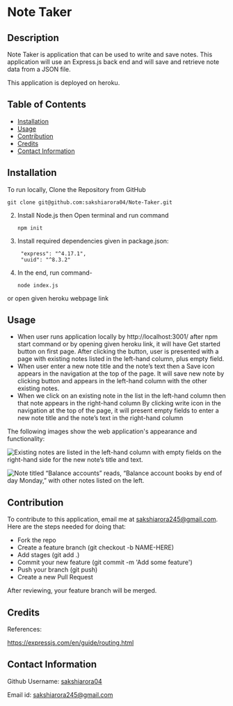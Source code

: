 # Note Taker

## Description

 Note Taker is application that can be used to write and save notes. This application will use an Express.js back end and will save and retrieve note data from a JSON file.

This application is deployed on heroku. 

## Table of Contents

- [Installation](#installation)
- [Usage](#usage)
- [Contribution](#contribution)
- [Credits](#credits)
- [Contact Information](#contact-information) 

## Installation

To run locally, Clone the Repository from GitHub
   ```
   git clone git@github.com:sakshiarora04/Note-Taker.git
   ```
2. Install Node.js then Open terminal and run command
   ```
   npm init
   ```
3. Install required dependencies given in package.json:

   ```
    "express": "^4.17.1",
    "uuid": "^8.3.2"

   ```

4. In the end, run command-
   ```
   node index.js

   ```

or open given heroku webpage link

## Usage

* When user runs application locally by http://localhost:3001/ after npm start command or by opening given heroku link, it will have Get started button on first page. After clicking the button, user is presented with a page with existing notes listed in the left-hand column, plus empty field.
* When user enter a new note title and the note’s text then a Save icon appears in the navigation at the top of the page. It will save  new note by clicking button and appears in the left-hand column with the other existing notes.
* When we click on an existing note in the list in the left-hand column then that note appears in the right-hand column
By clicking write icon in the navigation at the top of the page, it will present empty fields to enter a new note title and the note’s text in the right-hand column


The following images show the web application's appearance and functionality:

![Existing notes are listed in the left-hand column with empty fields on the right-hand side for the new note’s title and text.](./Assets/11-express-homework-demo-01.png)

![Note titled “Balance accounts” reads, “Balance account books by end of day Monday,” with other notes listed on the left.](./Assets/11-express-homework-demo-02.png)

## Contribution

To contribute to this application, email me at sakshiarora245@gmail.com.
Here are the steps needed for doing that:

- Fork the repo
- Create a feature branch (git checkout -b NAME-HERE)
- Add stages (git add .)
- Commit your new feature (git commit -m 'Add some feature')
- Push your branch (git push)
- Create a new Pull Request

After reviewing, your feature branch will be merged.

## Credits

References:

https://expressjs.com/en/guide/routing.html


## Contact Information

Github Username: [sakshiarora04](https://github.com/sakshiarora04)

Email id: sakshiarora245@gmail.com



